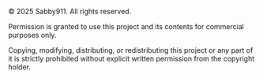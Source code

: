 © 2025 Sabby911. All rights reserved.

Permission is granted to use this project and its contents for commercial purposes only.

Copying, modifying, distributing, or redistributing this project or any part of it
is strictly prohibited without explicit written permission from the copyright holder.



